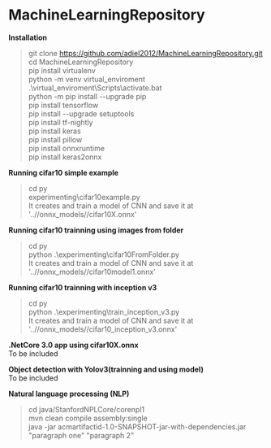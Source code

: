 # MachineLearningRepository
<b>Installation</b><br/>
> git clone https://github.com/adiel2012/MachineLearningRepository.git<br/>
> cd MachineLearningRepository<br/>
> pip install virtualenv<br/>
> python -m venv virtual_enviroment<br/>
> .\virtual_enviroment\Scripts\activate.bat<br/>
> python -m pip install --upgrade pip<br/>
> pip install tensorflow<br/>
> pip install --upgrade setuptools<br/>
> pip install tf-nightly<br/>
> pip install keras<br/>
> pip install pillow<br/>
> pip install onnxruntime<br/>
> pip install keras2onnx

<b>Running cifar10 simple example</b><br/>
> cd py<br/>
> experimenting\cifar10example.py<br/>
It creates and train a model of CNN and save it at '..//onnx_models//cifar10X.onnx'<br/>

<b>Running cifar10 trainning using images from folder</b><br/>
> cd py<br/>
> python .\experimenting\cifar10FromFolder.py<br/>
It creates and train a model of CNN and save it at '..//onnx_models//cifar10model1.onnx'<br/>

<b>Running cifar10 trainning with inception v3</b><br/>
> cd py<br/>
> python .\experimenting\train_inception_v3.py<br/>
It creates and train a model of CNN and save it at '..//onnx_models//cifar10_inception_v3.onnx'<br/>

<b>.NetCore 3.0 app using cifar10X.onnx</b><br/>
To be included<br/>

<b>Object detection with Yolov3(trainning and using model)</b><br/>
To be included<br/>

<b>Natural language processing (NLP)</b><br/>
> cd java/StanfordNPLCore/corenpl1<br/>
> mvn clean compile assembly:single<br/>
> java -jar acmartifactid-1.0-SNAPSHOT-jar-with-dependencies.jar "paragraph one" "paragraph 2"<br/>